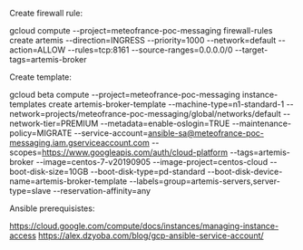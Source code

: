 Create firewall rule:

gcloud compute --project=meteofrance-poc-messaging firewall-rules create artemis --direction=INGRESS --priority=1000 --network=default --action=ALLOW --rules=tcp:8161 --source-ranges=0.0.0.0/0 --target-tags=artemis-broker



Create template:

gcloud beta compute --project=meteofrance-poc-messaging instance-templates create artemis-broker-template --machine-type=n1-standard-1 --network=projects/meteofrance-poc-messaging/global/networks/default --network-tier=PREMIUM --metadata=enable-oslogin=TRUE --maintenance-policy=MIGRATE --service-account=ansible-sa@meteofrance-poc-messaging.iam.gserviceaccount.com --scopes=https://www.googleapis.com/auth/cloud-platform --tags=artemis-broker --image=centos-7-v20190905 --image-project=centos-cloud --boot-disk-size=10GB --boot-disk-type=pd-standard --boot-disk-device-name=artemis-broker-template --labels=group=artemis-servers,server-type=slave --reservation-affinity=any


Ansible prerequisistes:

https://cloud.google.com/compute/docs/instances/managing-instance-access
https://alex.dzyoba.com/blog/gcp-ansible-service-account/
